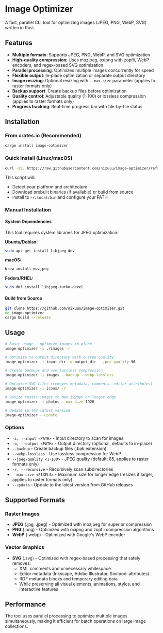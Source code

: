 # Image Optimizer

A fast, parallel CLI tool for optimizing images (JPEG, PNG, WebP, SVG) written in Rust.

## Features

- **Multiple formats**: Supports JPEG, PNG, WebP, and SVG optimization
- **High-quality compression**: Uses mozjpeg, oxipng with zopfli, WebP encoders, and regex-based SVG optimization
- **Parallel processing**: Optimizes multiple images concurrently for speed
- **Flexible output**: In-place optimization or separate output directory
- **Image resizing**: Optional resizing with `--max-size` parameter (applies to raster formats only)
- **Backup support**: Create backup files before optimization
- **Quality control**: Adjustable quality (1-100) or lossless compression (applies to raster formats only)
- **Progress tracking**: Real-time progress bar with file-by-file status

## Installation

### From crates.io (Recommended)

```bash
cargo install image-optimizer
```

### Quick Install (Linux/macOS)

```bash
curl -sSL https://raw.githubusercontent.com/nixuuu/image-optimizer/refs/heads/master/install.sh | bash
```

This script will:
- Detect your platform and architecture
- Download prebuilt binaries (if available) or build from source
- Install to `~/.local/bin` and configure your PATH

### Manual Installation

#### System Dependencies

This tool requires system libraries for JPEG optimization:

**Ubuntu/Debian:**
```bash
sudo apt-get install libjpeg-dev
```

**macOS:**
```bash
brew install mozjpeg
```

**Fedora/RHEL:**
```bash
sudo dnf install libjpeg-turbo-devel
```

#### Build from Source

```bash
git clone https://github.com/nixuuu/image-optimizer.git
cd image-optimizer
cargo build --release
```

## Usage

```bash
# Basic usage - optimize images in place
image-optimizer -i ./images -r

# Optimize to output directory with custom quality
image-optimizer -i input_dir -o output_dir --jpeg-quality 90

# Create backups and use lossless compression
image-optimizer -i images --backup --webp-lossless

# Optimize SVG files (removes metadata, comments, editor attributes)
image-optimizer -i icons/ -r

# Resize raster images to max 1920px on longer edge
image-optimizer -i photos --max-size 1920

# Update to the latest version
image-optimizer --update
```

### Options

- `-i, --input <PATH>` - Input directory to scan for images
- `-o, --output <PATH>` - Output directory (optional, defaults to in-place)
- `--backup` - Create backup files (.bak extension)
- `--webp-lossless` - Use lossless compression for WebP
- `--jpeg-quality <1-100>` - JPEG quality (default: 85, applies to raster formats only)
- `-r, --recursive` - Recursively scan subdirectories
- `--max-size <PIXELS>` - Maximum size for longer edge (resizes if larger, applies to raster formats only)
- `--update` - Update to the latest version from GitHub releases

## Supported Formats

### Raster Images
- **JPEG** (.jpg, .jpeg) - Optimized with mozjpeg for superior compression
- **PNG** (.png) - Optimized with oxipng and zopfli compression algorithms
- **WebP** (.webp) - Optimized with Google's WebP encoder

### Vector Graphics  
- **SVG** (.svg) - Optimized with regex-based processing that safely removes:
  - XML comments and unnecessary whitespace
  - Editor metadata (Inkscape, Adobe Illustrator, Sodipodi attributes)
  - RDF metadata blocks and temporary editing data
  - While preserving all visual elements, animations, styles, and interactive features

## Performance

The tool uses parallel processing to optimize multiple images simultaneously, making it efficient for batch operations on large image collections.
